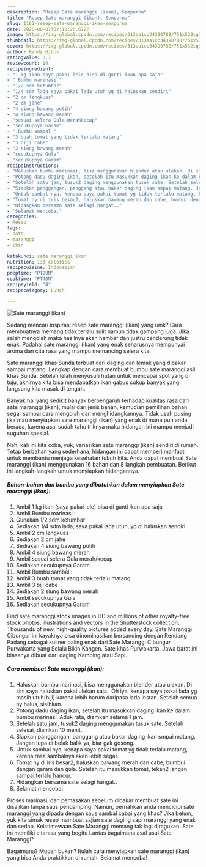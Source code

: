 ```yaml
---
description: "Resep Sate maranggi (ikan), Sempurna"
title: "Resep Sate maranggi (ikan), Sempurna"
slug: 1162-resep-sate-maranggi-ikan-sempurna
date: 2020-08-07T07:10:26.672Z
image: https://img-global.cpcdn.com/recipes/313aa1cc34390788/751x532cq70/sate-maranggi-ikan-foto-resep-utama.jpg
thumbnail: https://img-global.cpcdn.com/recipes/313aa1cc34390788/751x532cq70/sate-maranggi-ikan-foto-resep-utama.jpg
cover: https://img-global.cpcdn.com/recipes/313aa1cc34390788/751x532cq70/sate-maranggi-ikan-foto-resep-utama.jpg
author: Randy Gibbs
ratingvalue: 3.7
reviewcount: 14
recipeingredient:
- "1 kg ikan saya pakai lele bisa di ganti ikan apa saja"
- " Bumbu marinasi "
- "1/2 sdm ketumbar"
- "1/4 sdm lada saya pakai lada utuh yg di haluskan sendiri"
- "2 cm lengkuas"
- "2 cm jahe"
- "4 siung bawang putih"
- "4 siung bawang merah"
- "sesuai selera Gula merahkecap"
- "secukupnya Garam"
- " Bumbu sambal "
- "3 buah tomat yang tidak terlalu matang"
- "3 biji cabe"
- "2 siung bawang merah"
- "secukupnya Gula"
- "secukupnya Garam"
recipeinstructions:
- "Haluskan bumbu marinasi, bisa menggunakan blender atau ulekan. Di sini saya haluskan pakai ulekan saja.. Oh iya, kenapa saya pakai lada yg masih utuh(biji) karena lebih harum daripasa lada instan. Setelah semua ny halus, sisihkan."
- "Potong dadu daging ikan, setelah itu masukkan daging ikan ke dalam bumbu marinasi. Aduk rata, diamkan selama 1 jam."
- "Setelah satu jam, tusuk2 daging menggunakan tusuk sate. Setelah selesai, diamkan 10 menit."
- "Siapkan panggangan, panggang atau bakar daging ikan smpai matang. Jangan lupa di bolak balik ya, biar gak gosong."
- "Untuk sambal nya, kenapa saya pakai tomat yg tidak terlalu matang, karena rasa sambalnya akan lebih segar."
- "Tomat ny di iris besar2, haluskan bawang merah dan cabe, bumbui dengan garam dan gula. Setelah itu masukkan tomat, tekan2 jangan sampai terlalu hancur."
- "Hidangkan bersama sate selagi hangat.."
- "Selamat mencoba."
categories:
- Resep
tags:
- sate
- maranggi
- ikan

katakunci: sate maranggi ikan 
nutrition: 133 calories
recipecuisine: Indonesian
preptime: "PT29M"
cooktime: "PT46M"
recipeyield: "4"
recipecategory: Lunch

---
```



![Sate maranggi (ikan)](https://img-global.cpcdn.com/recipes/313aa1cc34390788/751x532cq70/sate-maranggi-ikan-foto-resep-utama.jpg)

Sedang mencari inspirasi resep sate maranggi (ikan) yang unik? Cara membuatnya memang tidak terlalu sulit namun tidak gampang juga. Jika salah mengolah maka hasilnya akan hambar dan justru cenderung tidak enak. Padahal sate maranggi (ikan) yang enak seharusnya mempunyai aroma dan cita rasa yang mampu memancing selera kita.

Sate maranggi khas Sunda terbuat dari daging dan lemak yang dibakar sampai matang. Lengkap dengan cara membuat bumbu sate maranggi asli khas Sunda. Setelah lelah menyusuri hutan untuk mencapai spot yang di tuju, akhirnya kita bisa mendapatkan ikan gabus cukup banyak yang langsung kita masak di tengah.

Banyak hal yang sedikit banyak berpengaruh terhadap kualitas rasa dari sate maranggi (ikan), mulai dari jenis bahan, kemudian pemilihan bahan segar sampai cara mengolah dan menghidangkannya. Tidak usah pusing jika mau menyiapkan sate maranggi (ikan) yang enak di mana pun anda berada, karena asal sudah tahu triknya maka hidangan ini mampu menjadi suguhan spesial.


Nah, kali ini kita coba, yuk, variasikan sate maranggi (ikan) sendiri di rumah. Tetap berbahan yang sederhana, hidangan ini dapat memberi manfaat untuk membantu menjaga kesehatan tubuh kita. Anda dapat membuat Sate maranggi (ikan) menggunakan 16 bahan dan 8 langkah pembuatan. Berikut ini langkah-langkah untuk menyiapkan hidangannya.

<!--inarticleads1-->

##### Bahan-bahan dan bumbu yang dibutuhkan dalam menyiapkan Sate maranggi (ikan):

1. Ambil 1 kg ikan (saya pakai lele) bisa di ganti ikan apa saja
1. Ambil  Bumbu marinasi :
1. Gunakan 1/2 sdm ketumbar
1. Sediakan 1/4 sdm lada, saya pakai lada utuh, yg di haluskan sendiri
1. Ambil 2 cm lengkuas
1. Sediakan 2 cm jahe
1. Sediakan 4 siung bawang putih
1. Ambil 4 siung bawang merah
1. Ambil sesuai selera Gula merah/kecap
1. Sediakan secukupnya Garam
1. Ambil  Bumbu sambal :
1. Ambil 3 buah tomat yang tidak terlalu matang
1. Ambil 3 biji cabe
1. Sediakan 2 siung bawang merah
1. Ambil secukupnya Gula
1. Sediakan secukupnya Garam


Find sate maranggi stock images in HD and millions of other royalty-free stock photos, illustrations and vectors in the Shutterstock collection. Thousands of new, high-quality pictures added every day. Sate Maranggi Cibungur ini kayaknya bisa dinominasikan bersanding dengan Rendang Padang sebagai kuliner paling enak dari Sate Maranggi Cibungur Purwakarta yang Selalu Bikin Kangen. Sate khas Purwakarta, Jawa barat ini biasanya dibuat dari daging Kambing atau Sapi. 

<!--inarticleads2-->

##### Cara membuat Sate maranggi (ikan):

1. Haluskan bumbu marinasi, bisa menggunakan blender atau ulekan. Di sini saya haluskan pakai ulekan saja.. Oh iya, kenapa saya pakai lada yg masih utuh(biji) karena lebih harum daripasa lada instan. Setelah semua ny halus, sisihkan.
1. Potong dadu daging ikan, setelah itu masukkan daging ikan ke dalam bumbu marinasi. Aduk rata, diamkan selama 1 jam.
1. Setelah satu jam, tusuk2 daging menggunakan tusuk sate. Setelah selesai, diamkan 10 menit.
1. Siapkan panggangan, panggang atau bakar daging ikan smpai matang. Jangan lupa di bolak balik ya, biar gak gosong.
1. Untuk sambal nya, kenapa saya pakai tomat yg tidak terlalu matang, karena rasa sambalnya akan lebih segar.
1. Tomat ny di iris besar2, haluskan bawang merah dan cabe, bumbui dengan garam dan gula. Setelah itu masukkan tomat, tekan2 jangan sampai terlalu hancur.
1. Hidangkan bersama sate selagi hangat..
1. Selamat mencoba.


Proses marinasi, dan pemasakan sebelum dibakar membuat sate ini disajikan tanpa saus pendamping. Namun, pernahkan anda mencicipi sate maranggi yang dipadu dengan saus sambal cabai yang khas? Jika belum, yuk kita simak resep mambuat sajian sate daging sapi maranggi yang enak dan sedap. Keistimewaan Sate Maranggi memang tak lagi diragukan. Sate ini memiliki citarasa yang begitu Lantas bagaimana asal usul Sate Maranggi? 

Bagaimana? Mudah bukan? Itulah cara menyiapkan sate maranggi (ikan) yang bisa Anda praktikkan di rumah. Selamat mencoba!
